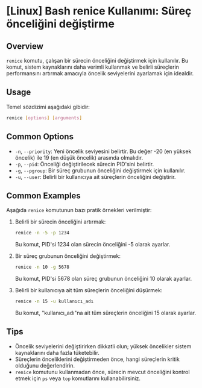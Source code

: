 # [Linux] Bash renice Kullanımı: Süreç önceliğini değiştirme

## Overview
`renice` komutu, çalışan bir sürecin önceliğini değiştirmek için kullanılır. Bu komut, sistem kaynaklarını daha verimli kullanmak ve belirli süreçlerin performansını artırmak amacıyla öncelik seviyelerini ayarlamak için idealdir.

## Usage
Temel sözdizimi aşağıdaki gibidir:
```bash
renice [options] [arguments]
```

## Common Options
- `-n`, `--priority`: Yeni öncelik seviyesini belirtir. Bu değer -20 (en yüksek öncelik) ile 19 (en düşük öncelik) arasında olmalıdır.
- `-p`, `--pid`: Önceliği değiştirilecek sürecin PID'sini belirtir.
- `-g`, `--pgroup`: Bir süreç grubunun önceliğini değiştirmek için kullanılır.
- `-u`, `--user`: Belirli bir kullanıcıya ait süreçlerin önceliğini değiştirir.

## Common Examples
Aşağıda `renice` komutunun bazı pratik örnekleri verilmiştir:

1. Belirli bir sürecin önceliğini artırmak:
   ```bash
   renice -n -5 -p 1234
   ```
   Bu komut, PID'si 1234 olan sürecin önceliğini -5 olarak ayarlar.

2. Bir süreç grubunun önceliğini değiştirmek:
   ```bash
   renice -n 10 -g 5678
   ```
   Bu komut, PID'si 5678 olan süreç grubunun önceliğini 10 olarak ayarlar.

3. Belirli bir kullanıcıya ait tüm süreçlerin önceliğini düşürmek:
   ```bash
   renice -n 15 -u kullanıcı_adı
   ```
   Bu komut, "kullanıcı_adı"na ait tüm süreçlerin önceliğini 15 olarak ayarlar.

## Tips
- Öncelik seviyelerini değiştirirken dikkatli olun; yüksek öncelikler sistem kaynaklarını daha fazla tüketebilir.
- Süreçlerin önceliklerini değiştirmeden önce, hangi süreçlerin kritik olduğunu değerlendirin.
- `renice` komutunu kullanmadan önce, sürecin mevcut önceliğini kontrol etmek için `ps` veya `top` komutlarını kullanabilirsiniz.